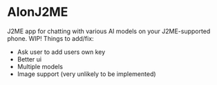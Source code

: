 # AIonJ2ME
J2ME app for chatting with various AI models on your J2ME-supported phone.
WIP!
Things to add/fix:
- Ask user to add users own key
- Better ui
- Multiple models
- Image support (very unlikely to be implemented)
